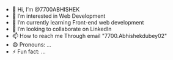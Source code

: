 - 👋 Hi, I’m @7700ABHISHEK
- 👀 I’m interested in Web Development 
- 🌱 I’m currently learning Front-end web development
- 💞️ I’m looking to collaborate on LinkedIn
- 📫 How to reach me Through email "7700.Abhishekdubey02"
- 😄 Pronouns: ...
- ⚡ Fun fact: ...

<!---
7700ABHISHEK/7700ABHISHEK is a ✨ special ✨ repository because its `README.md` (this file) appears on your GitHub profile.
You can click the Preview link to take a look at your changes.
--->
